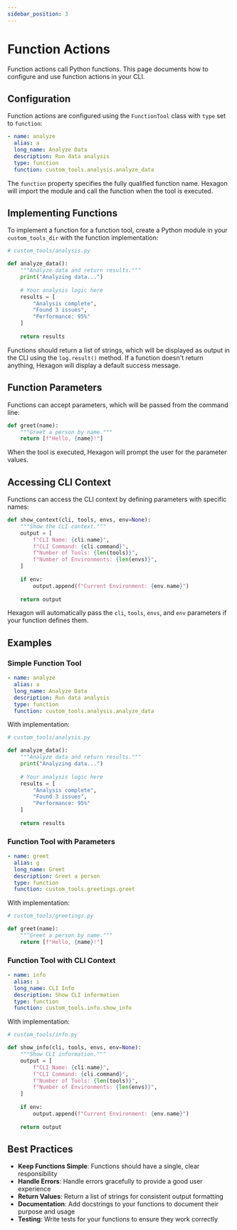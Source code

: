 ```yaml
---
sidebar_position: 3
---
```


# Function Actions

Function actions call Python functions. This page documents how to configure and use function actions in your CLI.

## Configuration

Function actions are configured using the `FunctionTool` class with `type` set to `function`:

```yaml
- name: analyze
  alias: a
  long_name: Analyze Data
  description: Run data analysis
  type: function
  function: custom_tools.analysis.analyze_data
```

The `function` property specifies the fully qualified function name. Hexagon will import the module and call the function when the tool is executed.

## Implementing Functions

To implement a function for a function tool, create a Python module in your `custom_tools_dir` with the function implementation:

```python
# custom_tools/analysis.py

def analyze_data():
    """Analyze data and return results."""
    print("Analyzing data...")
    
    # Your analysis logic here
    results = [
        "Analysis complete",
        "Found 3 issues",
        "Performance: 95%"
    ]
    
    return results
```

Functions should return a list of strings, which will be displayed as output in the CLI using the `log.result()` method. If a function doesn't return anything, Hexagon will display a default success message.

## Function Parameters

Functions can accept parameters, which will be passed from the command line:

```python
def greet(name):
    """Greet a person by name."""
    return [f"Hello, {name}!"]
```

When the tool is executed, Hexagon will prompt the user for the parameter values.

## Accessing CLI Context

Functions can access the CLI context by defining parameters with specific names:

```python
def show_context(cli, tools, envs, env=None):
    """Show the CLI context."""
    output = [
        f"CLI Name: {cli.name}",
        f"CLI Command: {cli.command}",
        f"Number of Tools: {len(tools)}",
        f"Number of Environments: {len(envs)}",
    ]
    
    if env:
        output.append(f"Current Environment: {env.name}")
    
    return output
```

Hexagon will automatically pass the `cli`, `tools`, `envs`, and `env` parameters if your function defines them.

## Examples

### Simple Function Tool

```yaml
- name: analyze
  alias: a
  long_name: Analyze Data
  description: Run data analysis
  type: function
  function: custom_tools.analysis.analyze_data
```

With implementation:

```python
# custom_tools/analysis.py

def analyze_data():
    """Analyze data and return results."""
    print("Analyzing data...")
    
    # Your analysis logic here
    results = [
        "Analysis complete",
        "Found 3 issues",
        "Performance: 95%"
    ]
    
    return results
```

### Function Tool with Parameters

```yaml
- name: greet
  alias: g
  long_name: Greet
  description: Greet a person
  type: function
  function: custom_tools.greetings.greet
```

With implementation:

```python
# custom_tools/greetings.py

def greet(name):
    """Greet a person by name."""
    return [f"Hello, {name}!"]
```

### Function Tool with CLI Context

```yaml
- name: info
  alias: i
  long_name: CLI Info
  description: Show CLI information
  type: function
  function: custom_tools.info.show_info
```

With implementation:

```python
# custom_tools/info.py

def show_info(cli, tools, envs, env=None):
    """Show CLI information."""
    output = [
        f"CLI Name: {cli.name}",
        f"CLI Command: {cli.command}",
        f"Number of Tools: {len(tools)}",
        f"Number of Environments: {len(envs)}",
    ]
    
    if env:
        output.append(f"Current Environment: {env.name}")
    
    return output
```

## Best Practices

- **Keep Functions Simple**: Functions should have a single, clear responsibility
- **Handle Errors**: Handle errors gracefully to provide a good user experience
- **Return Values**: Return a list of strings for consistent output formatting
- **Documentation**: Add docstrings to your functions to document their purpose and usage
- **Testing**: Write tests for your functions to ensure they work correctly
